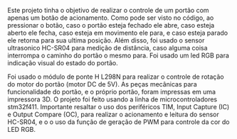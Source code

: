 Este projeto tinha o objetivo de realizar o controle de um portão com apenas um botão de acionamento. Como pode ser visto no código, ao pressionar o botão, caso o portão esteja fechado ele abre, caso esteja aberto ele 
fecha, caso esteja em movimento ele para, e caso esteja parado ele retorna para sua ultima posição. Além disso, foi usado o sensor ultrasonico HC-SR04 para medição de distância, caso alguma coisa interrompa o caminho do 
portão o mesmo para. Foi usado um led RGB para indicação visual do estado do portão. 

Foi usado o módulo de ponte H L298N para realizar o controle de rotação do motor do portão (motor DC de 5V). As peças mecânicas para funcionalidade do portão, e o próprio portão, foram impressas em uma impressora 3D.
O projeto foi feito usando a linha de microcontroladores stm32f411. Importante resaltar o uso dos periféricos TIM, Input Capture (IC) e Output Compare (OC), para realizar o acionamento e leitura do sensor HC-SR04, e o 
o uso da função de geração de PWM para controle da cor do LED RGB.
